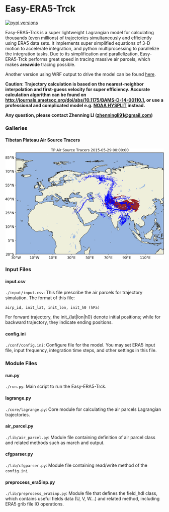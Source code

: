 
# Easy-ERA5-Trck

[![pypi versions](https://img.shields.io/pypi/pyversions/celluloid.svg)](https://pypi.org/project/celluloid/)

Easy-ERA5-Trck is a super lightweight Lagrangian model for calculating thousands (even millions) of trajectories simultaneously and efficiently using ERA5 data sets. 
It implements super simplified equations of 3-D motion to accelerate integration, and python multiprocessing to parallelize the integration tasks.
Due to its simplification and parallelization, Easy-ERA5-Trck performs great speed in tracing massive air parcels, which makes **areawide** tracing possible.

Another version using WRF output to drive the model can be found [here](https://github.com/Novarizark/easy-wrf-trck). 

**Caution: Trajectory calculation is based on the nearest-neighbor interpolation and first-guess velocity for super efficiency. Accurate calculation algorithm can be found on http://journals.ametsoc.org/doi/abs/10.1175/BAMS-D-14-00110.1, or use a professional and complicated model e.g. [NOAA HYSPLIT](https://www.ready.noaa.gov/HYSPLIT.php) instead.**

**Any question, please contact Zhenning LI (zhenningli91@gmail.com)**

### Galleries

#### Tibetan Plateau Air Source Tracers
<img src="https://raw.githubusercontent.com/Novarizark/easy-era5-trck/master/gallery/tp.source.result.gif" alt="tp_tracer" align=center />

### Input Files

#### input.csv
`./input/input.csv`: This file prescribe the air parcels for trajectory simulation. The format of this file:

```
airp_id, init_lat, init_lon, init_h0 (hPa)
```

For forward trajectory, the init_{lat|lon|h0} denote initial positions; while for backward trajectory, they indicate ending positions.


#### config.ini
`./conf/config.ini`: Configure file for the model. You may set ERA5 input file, input frequency, integration time steps, and other settings in this file.


### Module Files

#### run.py
`./run.py`: Main script to run the Easy-ERA5-Trck. 

#### lagrange.py
`./core/lagrange.py`: Core module for calculating the air parcels Lagrangian trajectories.

#### air_parcel.py
`./lib/air_parcel.py`: Module file containing definition of air parcel class and related methods such as march and output.

#### cfgparser.py
`./lib/cfgparser.py`: Module file containing read/write method of the `config.ini`

#### preprocess_era5inp.py
`./lib/preprocess_era5inp.py`: Module file that defines the field_hdl class, which contains useful fields data (U, V, W...) and related method, including ERA5 grib file IO operations.

